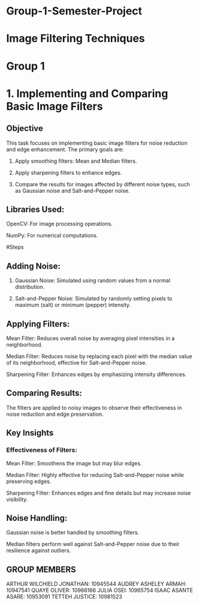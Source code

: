 # Group-1-Semester-Project


# Image Filtering Techniques
# Group 1
# 1. Implementing and Comparing Basic Image Filters
## Objective
This task focuses on implementing basic image filters for noise reduction and edge enhancement. The primary goals are:

1. Apply smoothing filters: Mean and Median filters.
   
3. Apply sharpening filters to enhance edges.
   
5. Compare the results for images affected by different noise types, such as Gaussian noise and Salt-and-Pepper noise.

## Libraries Used:
OpenCV: For image processing operations.

NumPy: For numerical computations.

#Steps
## Adding Noise:

1. Gaussian Noise: Simulated using random values from a normal distribution.
 
3. Salt-and-Pepper Noise: Simulated by randomly setting pixels to maximum (salt) or minimum (pepper) intensity.

## Applying Filters:

Mean Filter: Reduces overall noise by averaging pixel intensities in a neighborhood.

Median Filter: Reduces noise by replacing each pixel with the median value of its neighborhood, effective for Salt-and-Pepper noise.

Sharpening Filter: Enhances edges by emphasizing intensity differences.

## Comparing Results:

The filters are applied to noisy images to observe their effectiveness in noise reduction and edge preservation.

## Key Insights

### Effectiveness of Filters:

Mean Filter: Smoothens the image but may blur edges.

Median Filter: Highly effective for reducing Salt-and-Pepper noise while preserving edges.

Sharpening Filter: Enhances edges and fine details but may increase noise visibility.

## Noise Handling:

Gaussian noise is better handled by smoothing filters.

Median filters perform well against Salt-and-Pepper noise due to their resilience against outliers.

## GROUP MEMBERS
ARTHUR WILCHIELD JONATHAN: 10945544
AUDREY ASHELEY ARMAH:  10947541
QUAYE OLIVER: 10966166
JULIA OSEI: 10965754
ISAAC ASANTE ASARE: 10953091
TETTEH JUSTICE: 10981523

